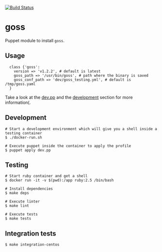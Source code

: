 [![Build Status](https://travis-ci.org/SimonBaeumer/puppet-goss.svg?branch=master)](https://travis-ci.org/SimonBaeumer/puppet-goss)

# goss

Puppet module to install `goss`.

## Usage

```puppet
  class {'goss':
    version => 'v1.2.2', # default is latest
    goss_path => '/usr/bin/goss', # path where the binary is saved
    goss_conf_path => 'dev/goss_testing.yml', # default is /tmp/goss.yaml
  }
```

Take a look at the [dev.pp](dev.pp) and the [development](#development) section for more information(.

## Development

```
# Start a development environment which will give you a shell inside a testing container
$ ./docker-run.sh

# Execute puppet inside the container to apply the profile
$ puppet apply dev.pp
```

## Testing

```
# Start ruby container and get a shell
$ docker run -it -v $(pwd):/app ruby:2.5 /bin/bash

# Install dependencies
$ make deps

# Execute linter
$ make lint

# Execute tests
$ make tests
```

## Integration tests

```
$ make integration-centos
```